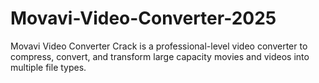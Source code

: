 # Movavi-Video-Converter-2025
Movavi Video Converter Crack is a professional-level video converter to compress, convert, and transform large capacity movies and videos into multiple file types. 
